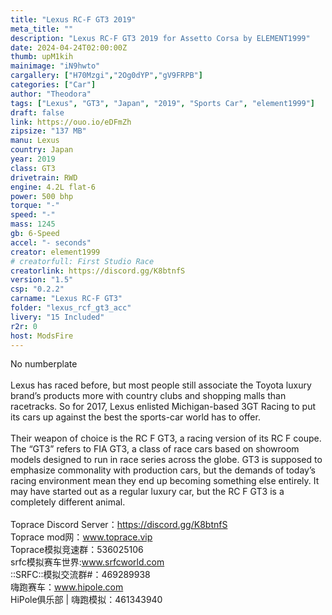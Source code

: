 ```yaml
---
title: "Lexus RC-F GT3 2019"
meta_title: ""
description: "Lexus RC-F GT3 2019 for Assetto Corsa by ELEMENT1999"
date: 2024-04-24T02:00:00Z
thumb: upM1kih
mainimage: "iN9hwto"
cargallery: ["H70Mzgi","2Og0dYP","gV9FRPB"]
categories: ["Car"]
author: "Theodora"
tags: ["Lexus", "GT3", "Japan", "2019", "Sports Car", "element1999"]
draft: false
link: https://ouo.io/eDFmZh
zipsize: "137 MB"
manu: Lexus
country: Japan
year: 2019
class: GT3
drivetrain: RWD
engine: 4.2L flat-6
power: 500 bhp
torque: "-" 
speed: "-"
mass: 1245
gb: 6-Speed
accel: "- seconds"
creator: element1999
# creatorfull: First Studio Race
creatorlink: https://discord.gg/K8btnfS
version: "1.5"
csp: "0.2.2"
carname: "Lexus RC-F GT3"
folder: "lexus_rcf_gt3_acc"
livery: "15 Included"
r2r: 0
host: ModsFire
---
```


No numberplate<br><br>Lexus has raced before, but most people still associate the Toyota luxury brand’s products more with country clubs and shopping malls than racetracks. So for 2017, Lexus enlisted Michigan-based 3GT Racing to put its cars up against the best the sports-car world has to offer.<br><br>Their weapon of choice is the RC F GT3, a racing version of its RC F coupe. The “GT3” refers to FIA GT3, a class of race cars based on showroom models designed to run in race series across the globe. GT3 is supposed to emphasize commonality with production cars, but the demands of today’s racing environment mean they end up becoming something else entirely. It may have started out as a regular luxury car, but the RC F GT3 is a completely different animal.<br><br>Toprace Discord Server：https://discord.gg/K8btnfS<br>Toprace mod网：www.toprace.vip<br>Toprace模拟竞速群：536025106<br>srfc模拟赛车世界:www.srfcworld.com<br>::SRFC::模拟交流群#：469289938<br>嗨跑赛车：www.hipole.com<br>HiPole俱乐部 | 嗨跑模拟：461343940